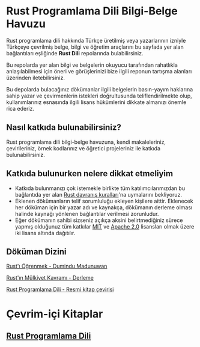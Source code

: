 # Rust Programlama Dili Bilgi-Belge Havuzu

Rust programlama dili hakkında Türkçe üretilmiş veya yazarlarının izniyle Türkçeye çevrilmiş belge, bilgi ve öğretim araçlarını bu sayfada yer alan bağlantıları eşliğinde  **Rust Dili** repolarında bulabilirsiniz.

Bu repolarda yer alan bilgi ve belgelerin okuyucu tarafından rahatlıkla anlaşılabilmesi için öneri ve görüşlerinizi bize ilgili reponun tartışma alanları üzerinden iletebilirsiniz. 

Bu depolarda bulacağınız dökümanlar ilgili belgelerin basın-yayım haklarına sahip yazar ve çevirmenlerin istekleri doğrultusunda teliflendirilmekte olup, kullanımlarınız esnasında ilgili lisans hükümlerini dikkate almanızı önemle rica ederiz.

## Nasıl katkıda bulunabilirsiniz?

Rust programlama dili bilgi-belge havuzuna, kendi makaleleriniz, çevirileriniz, örnek kodlarınız ve öğretici projeleriniz ile katkıda bulunabilirsiniz.

## Katkıda bulunurken nelere dikkat etmeliyim

- Katkıda bulunmanızı çok istemekle birlikte tüm katılımcılarımızdan bu bağlantıda yer alan [Rust davranış kuralları](https://www.rust-lang.org/policies/code-of-conduct)'na uymalarını bekliyoruz.
- Eklenen dökümanların telif sorumluluğu ekleyen kişilere aittir. Eklenecek her döküman için bir yazar adı ve kaynakça, dökümanın derleme olması halinde kaynağı yönlenen bağlantılar verilmesi zorunludur.
- Eğer dökümanın sahibi sizseniz açıkça aksini belirtmediğiniz sürece yapmış olduğunuz tüm katkılar [MIT](https://github.com/rust-lang/rust-by-example/blob/master/LICENSE-MIT) ve [Apache 2.0](https://github.com/rust-lang/rust-by-example/blob/master/LICENSE-APACHE) lisansları olmak üzere iki lisans altında dağıtılır.

## Döküman Dizini
 [Rust'ı Öğrenmek - Dumindu Madunuwan](https://github.com/RustDili/Rust-Ogrenmek)
 
 [Rust'ın Mülkiyet Kavramı - Derleme](https://github.com/RustDili/Rust-Mulkiyet-Kavrami)
 
 [Rust Programlama Dili - Resmi kitap çevirisi](https://github.com/RustDili/dokuman/tree/master/ceviriler)
 
 # Çevrim-içi Kitaplar
 ## [Rust Programlama Dili](https://rustdili.github.io/)

